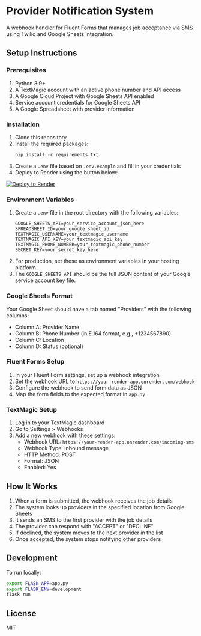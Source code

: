 # Provider Notification System

A webhook handler for Fluent Forms that manages job acceptance via SMS using Twilio and Google Sheets integration.

## Setup Instructions

### Prerequisites

1. Python 3.9+
2. A TextMagic account with an active phone number and API access
3. A Google Cloud Project with Google Sheets API enabled
4. Service account credentials for Google Sheets API
5. A Google Spreadsheet with provider information

### Installation

1. Clone this repository
2. Install the required packages:
   ```
   pip install -r requirements.txt
   ```
3. Create a `.env` file based on `.env.example` and fill in your credentials
4. Deploy to Render using the button below:

[![Deploy to Render](https://render.com/images/deploy-to-render-button.svg)](https://render.com/deploy?repo=https://github.com/yourusername/provider-notification-system)

### Environment Variables

1. Create a `.env` file in the root directory with the following variables:
   ```
   GOOGLE_SHEETS_API=your_service_account_json_here
   SPREADSHEET_ID=your_google_sheet_id
   TEXTMAGIC_USERNAME=your_textmagic_username
   TEXTMAGIC_API_KEY=your_textmagic_api_key
   TEXTMAGIC_PHONE_NUMBER=your_textmagic_phone_number
   SECRET_KEY=your_secret_key_here
   ```
2. For production, set these as environment variables in your hosting platform.
3. The `GOOGLE_SHEETS_API` should be the full JSON content of your Google service account key file.

### Google Sheets Format

Your Google Sheet should have a tab named "Providers" with the following columns:
- Column A: Provider Name
- Column B: Phone Number (in E.164 format, e.g., +1234567890)
- Column C: Location
- Column D: Status (optional)

### Fluent Forms Setup

1. In your Fluent Form settings, set up a webhook integration
2. Set the webhook URL to `https://your-render-app.onrender.com/webhook`
3. Configure the webhook to send form data as JSON
4. Map the form fields to the expected format in `app.py`

### TextMagic Setup

1. Log in to your TextMagic dashboard
2. Go to Settings > Webhooks
3. Add a new webhook with these settings:
   - Webhook URL: `https://your-render-app.onrender.com/incoming-sms`
   - Webhook Type: Inbound message
   - HTTP Method: POST
   - Format: JSON
   - Enabled: Yes

## How It Works

1. When a form is submitted, the webhook receives the job details
2. The system looks up providers in the specified location from Google Sheets
3. It sends an SMS to the first provider with the job details
4. The provider can respond with "ACCEPT" or "DECLINE"
5. If declined, the system moves to the next provider in the list
6. Once accepted, the system stops notifying other providers

## Development

To run locally:

```bash
export FLASK_APP=app.py
export FLASK_ENV=development
flask run
```

## License

MIT
